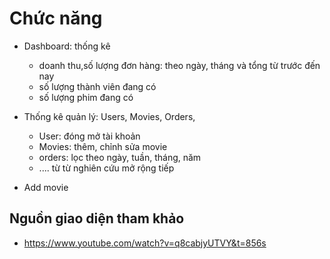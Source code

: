 # Chức năng

- Dashboard: thống kê

  - doanh thu,số lượng đơn hàng: theo ngày, tháng và tổng từ trước đến nay
  - số lượng thành viên đang có
  - số lượng phim đang có

- Thống kê quản lý: Users, Movies, Orders,

  - User: đóng mở tài khoản
  - Movies: thêm, chỉnh sửa movie
  - orders: lọc theo ngày, tuần, tháng, năm
  - .... từ từ nghiên cứu mở rộng tiếp

- Add movie

## Nguồn giao diện tham khảo

- https://www.youtube.com/watch?v=q8cabjyUTVY&t=856s
